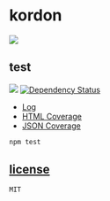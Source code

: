 # kordon

![](http://f.cl.ly/items/251n2b0Z081B2Y2E2w1y/logofinal@240.png)

## test

[![](https://drone.io/github.com/kordon/kordon/status.png)](https://drone.io/github.com/kordon/kordon/latest) [![Dependency Status](https://gemnasium.com/kordon/kordon.png)](https://gemnasium.com/kordon/kordon)

 * [Log](kordon/blob/master/test/results/test.md)
 * [HTML Coverage](http://f.cl.ly/items/0s3w0d1R1H0w243H3h3d/coverage.html)
 * [JSON Coverage](kordon/blob/master/test/results/coverage.json)

```bash
npm test
```

## [license](kordon/blob/master/license.md)

```bash
MIT
```